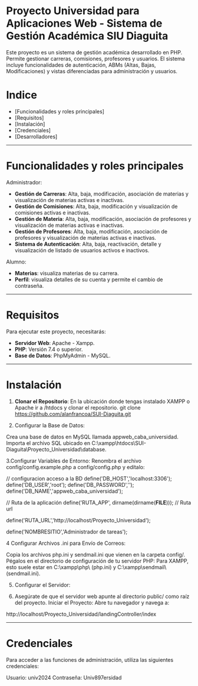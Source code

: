 # Proyecto Universidad para Aplicaciones Web - Sistema de Gestión Académica SIU Diaguita

Este proyecto es un sistema de gestión académica desarrollado en PHP. Permite gestionar carreras, comisiones,  profesores y usuarios. El sistema incluye funcionalidades de autenticación, ABMs (Altas, Bajas, Modificaciones) y vistas diferenciadas para administración y usuarios.

# Indice 
- [Funcionalidades y roles principales]
- [Requisitos]
- [Instalación]
- [Credenciales]
- [Desarrolladores]

---

# Funcionalidades y roles principales

Administrador:
- **Gestión de Carreras**: Alta, baja, modificación, asociación de materias y visualización de materias activas e inactivas.
- **Gestión de Comisiones**: Alta, baja, modificación y visualización de comisiones activas e inactivas.
- **Gestión de Materia**: Alta, baja, modificación, asociación de profesores y visualización de materias activas e inactivas.
- **Gestión de Profesores**: Alta, baja, modificación, asociación de profesores y visualización de materias activas e inactivas.
- **Sistema de Autenticación**: Alta, baja, reactivación, detalle y visualización de listado de usuarios activos e inactivos.


Alumno: 
- **Materias**: visualiza materias de su carrera.
- **Perfil**: visualiza detalles de su cuenta y permite el cambio de contraseña.

---

# Requisitos
Para ejecutar este proyecto, necesitarás:
- **Servidor Web**: Apache - Xampp.
- **PHP**: Versión 7.4 o superior.
- **Base de Datos**: PhpMyAdmin - MySQL.

---

# Instalación

1. **Clonar el Repositorio**:
    En la ubicación donde tengas instalado XAMPP o Apache ir a /htdocs y clonar el repositorio. git clone https://github.com/alanfrancoa/SUI-Diaguita.git
  

2. Configurar la Base de Datos:

Crea una base de datos en MySQL llamada appweb_caba_universidad.
Importa el archivo SQL ubicado en C:\xampp\htdocs\SUI-Diaguita\Proyecto_Universidad\database.

3.Configurar Variables de Entorno: Renombra el archivo config/config.example.php a config/config.php y edítalo:


 // configuracion acceso a la BD
   define('DB_HOST','localhost:3306');
   define('DB_USER','root');
   define('DB_PASSWORD','');
   define('DB_NAME','appweb_caba_universidad');

   // Ruta de la aplicación
   define('RUTA_APP', dirname(dirname(__FILE__)));
   // Ruta url

   define('RUTA_URL','http://localhost/Proyecto_Universidad');

   
   define('NOMBRESITIO','Administrador de tareas');


4 Configurar Archivos .ini para Envío de Correos:

Copia los archivos php.ini y sendmail.ini que vienen en la carpeta config/.
Pégalos en el directorio de configuración de tu servidor PHP:
Para XAMPP, esto suele estar en C:\xampp\php\ (php.ini) y C:\xampp\sendmail\ (sendmail.ini).


5. Configurar el Servidor:

6. Asegúrate de que el servidor web apunte al directorio public/ como raíz del proyecto.
Iniciar el Proyecto: Abre tu navegador y navega a:

http://localhost/Proyecto_Universidad/landingController/index

---

# Credenciales

Para acceder a las funciones de administración, utiliza las siguientes credenciales:

Usuario: univ2024
Contraseña: Univ897ersidad

